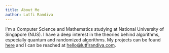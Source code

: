```yaml
---
title: About Me
author: Lutfi Randiva
---
```

I'm a Computer Science and Mathematics studying at National University of Singapore (NUS). I have a deep interest in the theories behind algorithms, especially quantum and randomized algorithms. My projects can be found [here](www.github.com/luffingluffy) and I can be reached at <hello@lutfirandiva.com>.
